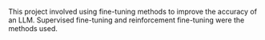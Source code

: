 This project involved using fine-tuning methods to improve the accuracy of an LLM. Supervised fine-tuning and reinforcement fine-tuning were the methods used. 
